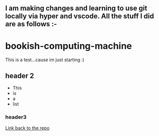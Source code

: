 I am making changes and learning to use git locally via hyper and vscode.
All the stuff I did 
are as follows :-
 - 

# bookish-computing-machine
This is a test...cause im just starting :)

## header 2
- This 
- is 
- a 
- list


### header3
[Link back to the repo](https://github.com/DreamyM00n/bookish-computing-machine)

